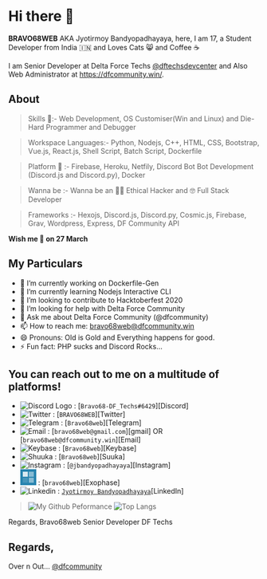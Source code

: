 # Hi there 👋

 **BRAVO68WEB** AKA Jyotirmoy Bandyopadhayaya, here, I am 17, a Student Developer from India 🇮🇳 and Loves Cats 😸 and Coffee ☕

I am Senior Developer at Delta Force Techs [@dftechsdevcenter](https://GitHub.com/dftechsdevcenter) and Also Web Administrator at https://dfcommunity.win/.

## About

>Skills 💪:-
Web Development, OS Customiser(Win and Linux) and Die-Hard Programmer and Debugger

>Workspace Languages:-
Python, Nodejs, C++, HTML, CSS, Bootstrap, Vue.js, React.js, Shell Script, Batch Script, Dockerfile

>Platform 🤠 :-
Firebase, Heroku, Netfily, Discord Bot Bot Development (Discord.js and Discord.py), Docker

>Wanna be :-
Wanna be an 🕵️‍♂️ Ethical Hacker and 🤓 Full Stack Developer

>Frameworks :-
Hexojs, Discord.js, Discord.py, Cosmic.js, Firebase, Grav, Wordpress, Express, DF Community API

**Wish me 🎂 on 27 March**

## My Particulars

- 🔭 I’m currently working on Dockerfile-Gen
- 🌱 I’m currently learning Nodejs Interactive CLI
- 👯 I’m looking to contribute to Hacktoberfest 2020
- 🤔 I’m looking for help with Delta Force Community
- 💬 Ask me about Delta Force Community (@dfcommunity)
- 📫 How to reach me: [bravo68web@dfcommunity.win](bravo68web@dfcommunity.win)
- 😄 Pronouns: Old is Gold and Everything happens for good.
- ⚡ Fun fact: PHP sucks and Discord Rocks...

## You can reach out to me on a multitude of platforms!

- ![Discord Logo](https://dftechs.dfcommunity.win/user/pages/03.Members/bravo68web/discord.jpg) : [`Bravo68-DF_Techs#6429`][Discord]
- ![Twitter](https://abs.twimg.com/favicons/twitter.ico) : [`BRAVO68WEB`][Twitter]
- ![Telegram](https://telegram.org/favicon.ico) : [`Bravo68web`][Telegram]
- ![Email](https://ssl.gstatic.com/ui/v1/icons/mail/images/favicon5.ico) : [`bravo68web@gmail.com`][gmail] OR [`bravo68web@dfcommunity.win`][Email]
- ![Keybase](https://keybase.io/favicon.ico) : [`Bravo68web`][Keybase]
- ![Shuuka](https://www.shuuka.com/images/favicon/favicon-32x32.png) : [`Bravo68web`][Suuka]
- ![Instagram](https://www.instagram.com/favicon.ico) : [`@jbandyopadhayaya`][Instagram]
- ![exophase](https://raw.githubusercontent.com/DFCommunity/img-stack/master/exophase.png) : [`bravo68web`][Exophase]
- ![Linkedin](https://static-exp1.licdn.com/sc/h/2if24wp7oqlodqdlgei1n1520) : [`Jyotirmoy Bandyopadhayaya`](https://www.linkedin.com/in/bravo68web)[LinkedIn]

>![My Github Peformance](https://github-readme-stats.vercel.app/api?username=Bravo68web&show_icons=true&theme=dracula&count_private=true)
>![Top Langs](https://github-readme-stats.vercel.app/api/top-langs/?username=bravo68web&layout=compact)

Regards,
Bravo68web
Senior Developer
DF Techs

## Regards,
Over n Out... 
[@dfcommunity](https://GitHub.com/Dfcommunity)
